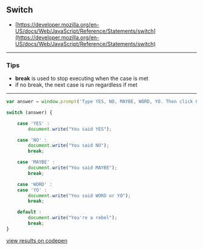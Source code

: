 ## Switch

* [https://developer.mozilla.org/en-US/docs/Web/JavaScript/Reference/Statements/switch](https://developer.mozilla.org/en-US/docs/Web/JavaScript/Reference/Statements/switch)

---

### Tips
* __break__ is used to stop executing when the case is met
* if no break, the next case is run regardless if met

---

```javascript
var answer = window.prompt('Type YES, NO, MAYBE, WORD, YO. Then click OK.');

switch (answer) {

    case 'YES' :
        document.write("You said YES");

    case 'NO' :
        document.write("You said NO");
        break;

    case 'MAYBE' :
        document.write("You said MAYBE");
        break;

    case 'WORD' :
    case 'YO' :
        document.write("You said WORD or YO");
        break;

    default :
        document.write("You're a rebel");
        break;
}
```
[view results on codepen](http://codepen.io/kwibbs33/pen/RRyNZE?editors=0010)
